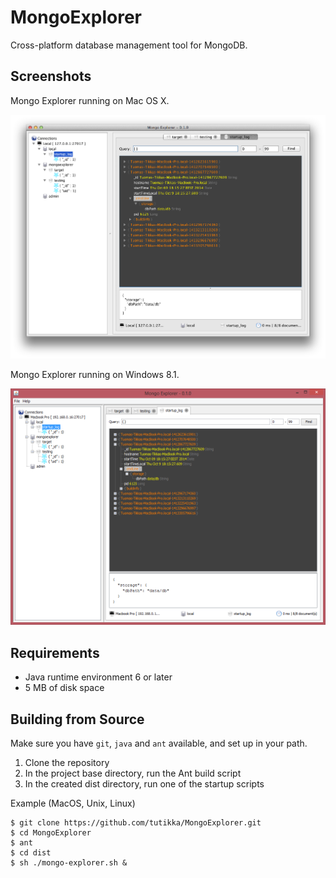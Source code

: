 MongoExplorer
=============

Cross-platform database management tool for MongoDB.

Screenshots
-----------

Mongo Explorer running on Mac OS X.

![ScreenShot](/screenshots/ss_1.png)

Mongo Explorer running on Windows 8.1.

![ScreenShot](/screenshots/ss_2.png)

Requirements
------------

- Java runtime environment 6 or later
- 5 MB of disk space

Building from Source
--------------------

Make sure you have ``git``, ``java`` and ``ant`` available, and set up in your path.

1. Clone the repository
2. In the project base directory, run the Ant build script
3. In the created dist directory, run one of the startup scripts

Example (MacOS, Unix, Linux)

```
$ git clone https://github.com/tutikka/MongoExplorer.git
$ cd MongoExplorer
$ ant
$ cd dist
$ sh ./mongo-explorer.sh &
```